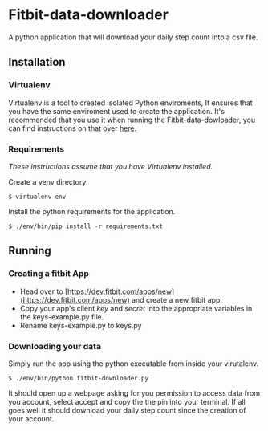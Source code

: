 # Fitbit-data-downloader
A python application that will download your daily step count into a csv file.

## Installation
### Virtualenv
Virtualenv is a tool to created isolated Python enviroments, It ensures that
you have the same enviroment used to create the application. It's recommended
that you use it when running the Fitbit-data-dowloader, you can find
instructions on that over
[here](https://virtualenv.pypa.io/en/latest/installation.html).

### Requirements 
*These instructions assume that you have Virtualenv installed.*

Create a venv directory.

```
$ virtualenv env
```

Install the python requirements for the application.

```
$ ./env/bin/pip install -r requirements.txt
```

## Running
### Creating a fitbit App
 - Head over to [https://dev.fitbit.com/apps/new](https://dev.fitbit.com/apps/new)
and create a new fitbit app. 
 - Copy your app's client *key* and *secret* into the appropriate variables in the keys-example.py file.
 - Rename keys-example.py to keys.py

### Downloading your data
Simply run the app using the python executable from inside your virutalenv.

```
$ ./env/bin/python fitbit-downloader.py
```

It should open up a webpage asking for you permission to access data from you
account, select accept and copy the the pin into your terminal. If all goes
well it should download your daily step count since the creation of your account.
